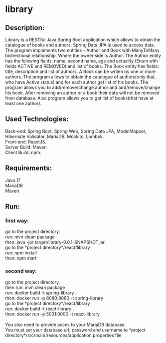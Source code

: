 # library
<h2> Description: </h2>
<div>
Library is a RESTful Java Spring Boot application which allows to obtain the catalogue of books and authors.
Spring Data JPA is used to access data. The program implements two entities - Author and Book with ManyToMany bidirectional relationship. Where the owner side is Author.
The Author entity has the folowing fields: name, second name, age and actuality (Enum with fields ACTIVE and REMOVED) and list of books.
The Book entity has fields: title, description and list of authors.  A Book can be writen by one or more authors.
The program allows to obtain the catalogue of authors(only that, who have Active status) and for each  author get list of his books.  The program allows you to add/remove/change author and add/remove/change his book.
After removing an author or a book their data will not be removed from database.
Also program allows you to get list of books(that have at least one author).
</div>
<h2>Used Technologies:</h2>
 <div>
 Back-end: Spring Boot, Spring Web, Spring Data JPA, ModelMapper, Hibernate Validator, MariaDB, Mockito, Lombok.
  </div>
  <div>
 Front-end: ReactJS.
 </div>
 <div>
  Server Build: Maven.
  </div>
  <div>
 Client Build: npm.
 </div>
 <h2> Requirements:</h2>
 <div> Java 17 </div>
 <div> MariaDB </div>
 <div> Maven </div>
<h2>Run:</h2> 
  <h3>first way:</h3>
  <div>
    <div>go to the project directory.
      <div>run: mvn clean package</div>
      <div>then: java -jar target/library-0.0.1-SNAPSHOT.jar</div>
      <div>go to the *project directory*/react/library</div>
      <div>run: npm install</div>
      <div>then: npm start</div>
  </div>
  <h3>second way:</h3>
    <div>
    <div>go to the project directory.</div>
    <div>then run: mvn clean package</div>
    <div>run: docker build -t spring-library .</div>
    <div>then: docker run  -p 8080:8080 -t spring-library</div>
    <div>go to the *project directory*/react/library</div>
    <div>run: docker build -t react-library .</div>
    <div>then: docker run -p 5001:3000 -t react-library</div>
    </div>
   <br/>
  <div>You also need to provide acces to your MariaDB database. </div>
  <div>You must set your database url, password and username to *project directory*/src/main/resources/application.properties file</div>
